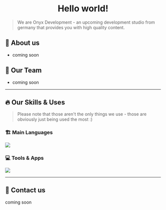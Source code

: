 <h1 align="center">Hello world! </h3>

> We are Onyx Development - an upcoming development studio from germany that provides you with high quality content.



## 🚀 About us
- coming soon

## 🫡 Our Team
- coming soon


---

## 🔥 Our Skills & Uses
> Please note that those aren't the only things we use - those are obviously just being used the most :)
> 
<h3 align="left">🏗 Main Languages</h3>
<p align="left">
  <a href="https://skillicons.dev">
    <img src="https://skillicons.dev/icons?i=python,java"/>
  </a>
</p>

<h3 align="left">💻 Tools & Apps</h3>
<p align="left">
  <a href="https://skillicons.dev">
    <img src="https://skillicons.dev/icons?i=vscode,git,figma" />
  </a>
</p>

---

## 💬 Contact us
coming soon


<!---------------------------------->


<!--
- 👋 Hi, I’m @onyxdevv
- 👀 I’m interested in ...
- 🌱 I’m currently learning ...
- 💞️ I’m looking to collaborate on ...
- 📫 How to reach me ...
- 😄 Pronouns: ...
- ⚡ Fun fact: ...
-->

<!---
onyxdevv/onyxdevv is a ✨ special ✨ repository because its `README.md` (this file) appears on your GitHub profile.
You can click the Preview link to take a look at your changes.
--->
